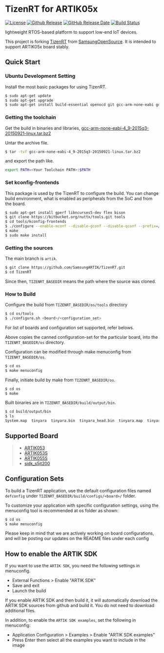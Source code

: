 # TizenRT for ARTIK05x

[![License](https://img.shields.io/github/license/SamsungARTIK/TizenRT.svg)](LICENSE)
[![Github Release](https://img.shields.io/github/release/SamsungARTIK/TizenRT.svg)](https://github.com/SamsungARTIK/TizenRT/releases)
[![GitHub Release Date](https://img.shields.io/github/release-date/SamsungARTIK/TizenRT.svg)](https://github.com/SamsungARTIK/TizenRT/releases)
[![Build Status](https://travis-ci.org/SamsungARTIK/TizenRT.svg?branch=artik)](https://travis-ci.org/SamsungARTIK/TizenRT)

lightweight RTOS-based platform to support low-end IoT devices.

This project is forking [TizenRT](https://github.com/Samsung/TizenRT) from [SamsungOpenSource](https://github.com/Samsung). It is intended to support ARTIK05x board stably.

## Quick Start
### Ubuntu Development Setting

Install the most basic packages for using TizenRT.
```bash
$ sudo apt-get update
$ sudo apt-get upgrade
$ sudo apt-get install build-essential openocd git gcc-arm-none-eabi gdb-arm-none-eabi minicom
```

### Getting the toolchain

Get the build in binaries and libraries, [gcc-arm-none-eabi-4_9-2015q3-20150921-linux.tar.bz2](https://launchpad.net/gcc-arm-embedded/4.9/4.9-2015-q3-update/+download/gcc-arm-none-eabi-4_9-2015q3-20150921-linux.tar.bz2)

Untar the archive file.
```bash
$ tar -tvf gcc-arm-none-eabi-4_9-2015q3-20150921-linux.tar.bz2
```

and export the path like.
```bash
export PATH=<Your Toolchain PATH>:$PATH
```

### Set kconfig-frontends

This package is used by the TizenRT to configure the build. You can change build environment, what is enabled as peripherals from the SoC and from the board.
```bash
$ sudo apt-get install gperf libncurses5-dev flex bison
$ git clone https://bitbucket.org/nuttx/tools.git tools
$ cd tools/kconfig-frontends
$ ./configure --enable-mconf --disable-gconf --disable-qconf --prefix=/usr
$ make
$ sudo make install
```

### Getting the sources

The main branch is `artik`.
```bash
$ git clone https://github.com/SamsungARTIK/TizenRT.git
$ cd TizenRT
```
Since then, `TIZENRT_BASEDIR` means the path where the source was cloned.

### How to Build

Configure the build from `TIZENRT_BASEDIR/os/tools` directory
```bash
$ cd os/tools
$ ./configure.sh <board>/<configuration_set>
```
For list of boards and configuration set supported, refer belows.

Above copies the canned configuration-set for the particular board, into the `TIZENRT_BASEDIR/os` directory.

Configuration can be modified through make menuconfig from `TIZENRT_BASEDIR/os`.
```bash
$ cd os
$ make menuconfig
```

Finally, initiate build by make from `TIZENRT_BASEDIR/os`.
```bash
$ cd os
$ make
```

Built binaries are in `TIZENRT_BASEDIR/build/output/bin`.
```bash
$ cd build/output/bin
$ ls
System.map  tinyara  tinyara.bin  tinyara_head.bin  tinyara.map  tinyara_memstats.txt
```

## Supported Board

> * [ARTIK053](build/configs/artik053/README.md)
> * [ARTIK053S](build/configs/artik053s/README.md)
> * [ARTIK055S](build/configs/artik055s/README.md)
> * [sidk_s5jt200](build/configs/sidk_s5jt200/README.md)

## Configuration Sets

To build a TizenRT application, use the default configuration files named `defconfig` under `TIZENRT_BASEDIR/build/configs/<board>/` folder.

To customize your application with specific configuration settings, using the menuconfig tool is recommended at os folder as shown:
```bash
$ cd os
$ make menuconfig
```
Please keep in mind that we are actively working on board configurations, and will be posting our updates on the README files under each config

## How to enable the ARTIK SDK

If you want to use the `ARTIK SDK`, you need the following settings in menuconfig.
 * External Functions > Enable "ARTIK SDK"
 * Save and exit
 * Launch the build

If you enable ARTIK SDK and then build it, it will automatically download the ARTIK SDK sources from github and build it. You do not need to download additional files.

In addition, to enable the `ARTIK SDK examples`, set the following in menuconfig:
 * Application Configuration > Examples > Enable "ARTIK SDK examples"
 * Press Enter then select all the examples you want to include in the image
